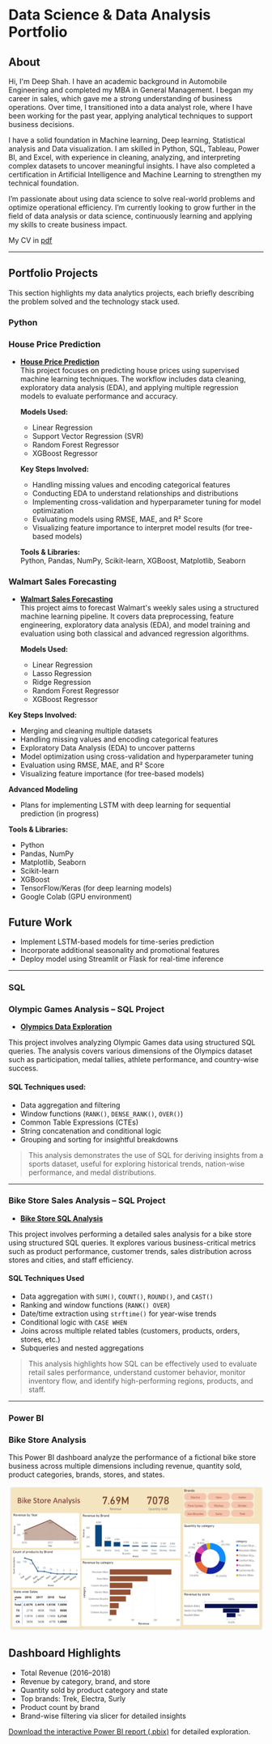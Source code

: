 # Data Science & Data Analysis Portfolio

##  About

Hi, I'm Deep Shah. I have an academic background in Automobile Engineering and completed my MBA in General Management. I began my career in sales, which gave me a strong understanding of business operations. Over time, I transitioned into a data analyst role, where I have been working for the past year, applying analytical techniques to support business decisions.

I have a solid foundation in Machine learning, Deep learning, Statistical analysis and Data visualization. I am skilled in Python, SQL, Tableau, Power BI, and Excel, with experience in cleaning, analyzing, and interpreting complex datasets to uncover meaningful insights. I have also completed a certification in Artificial Intelligence and Machine Learning to strengthen my technical foundation.

I’m passionate about using data science to solve real-world problems and optimize operational efficiency. I’m currently looking to grow further in the field of data analysis or data science, continuously learning and applying my skills to create business impact.

My CV in [pdf](./Deep%20Shah_Resume.pdf)

---

##  Portfolio Projects
This section highlights my data analytics projects, each briefly describing the problem solved and the technology stack used.

### Python
###  House Price Prediction

- **[House Price Prediction](House%20Price%20Prediction/House_Price_Prediction.ipynb)**  
  This project focuses on predicting house prices using supervised machine learning techniques. The workflow includes data cleaning, exploratory data analysis (EDA), and applying multiple regression models to evaluate performance and accuracy.

  **Models Used:**
  - Linear Regression  
  - Support Vector Regression (SVR)  
  - Random Forest Regressor  
  - XGBoost Regressor  

  **Key Steps Involved:**
  - Handling missing values and encoding categorical features  
  - Conducting EDA to understand relationships and distributions  
  - Implementing cross-validation and hyperparameter tuning for model optimization  
  - Evaluating models using RMSE, MAE, and R² Score  
  - Visualizing feature importance to interpret model results (for tree-based models)  

  **Tools & Libraries:**  
  Python, Pandas, NumPy, Scikit-learn, XGBoost, Matplotlib, Seaborn

### Walmart Sales Forecasting

- **[Walmart Sales Forecasting](Walmart%20Sales%20Forecast/Walmart_Sales_Forecast.ipynb)**  
 This project aims to forecast Walmart's weekly sales using a structured machine learning pipeline. It covers data preprocessing, feature engineering, exploratory data analysis (EDA), and model training and   evaluation using both classical and advanced regression algorithms.

  **Models Used:**
  - Linear Regression
  - Lasso Regression
  - Ridge Regression
  - Random Forest Regressor  
  - XGBoost Regressor  

 **Key Steps Involved:**
 - Merging and cleaning multiple datasets
 - Handling missing values and encoding categorical features
 - Exploratory Data Analysis (EDA) to uncover patterns
 - Model optimization using cross-validation and hyperparameter tuning
 - Evaluation using RMSE, MAE, and R² Score
 - Visualizing feature importance (for tree-based models)


 **Advanced Modeling**
   - Plans for implementing LSTM with deep learning for sequential prediction (in progress)


 **Tools & Libraries:**  
 - Python
 - Pandas, NumPy
 - Matplotlib, Seaborn
 - Scikit-learn
 - XGBoost
 - TensorFlow/Keras (for deep learning models)
 - Google Colab (GPU environment)

 ## Future Work

- Implement LSTM-based models for time-series prediction
- Incorporate additional seasonality and promotional features
- Deploy model using Streamlit or Flask for real-time inference

---

### SQL

 ###  Olympic Games Analysis – SQL Project
- **[Olympics Data Exploration](Olympic%20Games%20Analysis/Olympic_Analysis.sql)**  

This project involves analyzing Olympic Games data using structured SQL queries. The analysis covers various dimensions of the Olympics dataset such as participation, medal tallies, athlete performance, and country-wise success.


####  SQL Techniques used:
- Data aggregation and filtering
- Window functions (`RANK()`, `DENSE_RANK()`, `OVER()`)
- Common Table Expressions (CTEs)
- String concatenation and conditional logic
- Grouping and sorting for insightful breakdowns

> This analysis demonstrates the use of SQL for deriving insights from a sports dataset, useful for exploring historical trends, nation-wise performance, and medal distributions.

***
### Bike Store Sales Analysis – SQL Project

- **[Bike Store SQL Analysis](Bike%20Store%20Analysis/Bike_Stores_Analysis.sql)**  

This project involves performing a detailed sales analysis for a bike store using structured SQL queries. It explores various business-critical metrics such as product performance, customer trends, sales distribution across stores and cities, and staff efficiency.


#### SQL Techniques Used

- Data aggregation with `SUM()`, `COUNT()`, `ROUND()`, and `CAST()`
- Ranking and window functions (`RANK() OVER`)
- Date/time extraction using `strftime()` for year-wise trends
- Conditional logic with `CASE WHEN`
- Joins across multiple related tables (customers, products, orders, stores, etc.)
- Subqueries and nested aggregations

> This analysis highlights how SQL can be effectively used to evaluate retail sales performance, understand customer behavior, monitor inventory flow, and identify high-performing regions, products, and staff.


---
### Power BI

### Bike Store Analysis

This Power BI dashboard analyze the performance of a fictional bike store business across multiple dimensions including revenue, quantity sold, product categories, brands, stores, and states.

![Bike Store Dashboard](Bike%20Store%20Analysis/Bike_Store_Dashboard.png) 

## Dashboard Highlights

- Total Revenue (2016–2018)
- Revenue by category, brand, and store
- Quantity sold by product category and state
- Top brands: Trek, Electra, Surly
- Product count by brand
- Brand-wise filtering via slicer for detailed insights

[Download the interactive Power BI report (.pbix)](Bike%20Store%20Analysis/Bike_Store_Analysis.pbix) for detailed exploration.
